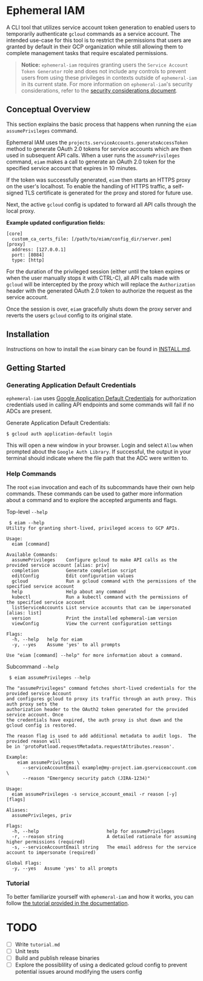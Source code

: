 # Ephemeral IAM
A CLI tool that utilizes service account token generation to enabled users to
temporarily authenticate `gcloud` commands as a service account.  The intended
use-case for this tool is to restrict the permissions that users are granted
by default in their GCP organization while still allowing them to complete
management tasks that require escalated permissions.

> **Notice:** `ephemeral-iam` requires granting users the `Service Account Token Generator`
> role and does not include any controls to prevent users from using these
> privileges in contexts outside of `ephemeral-iam` in its current state.
> For more information on `ephemeral-iam`'s security considerations, refer to the
> [security considerations document](docs/security_considerations.md).

## Conceptual Overview
This section explains the basic process that happens when running the `eiam assumePrivileges`
command.

Ephemeral IAM uses the `projects.serviceAccounts.generateAccessToken` method
to generate OAuth 2.0 tokens for service accounts which are then used in subsequent
API calls.  When a user runs the `assumePrivileges` command, `eiam` makes a call
to generate an OAuth 2.0 token for the specified service account that expires
in 10 minutes. 

If the token was successfully generated, `eiam` then starts an
HTTPS proxy on the user's localhost. To enable the handling of HTTPS traffic,
a self-signed TLS certificate is generated for the proxy and stored for future
use.

Next, the active `gcloud` config is updated to forward all API calls through
the local proxy.

**Example updated configuration fields:**
```
[core]
  custom_ca_certs_file: [/path/to/eiam/config_dir/server.pem]
[proxy]
  address: [127.0.0.1]
  port: [8084]
  type: [http]
```

For the duration of the privileged session (either until the token expires or
when the user manually stops it with CTRL-C), all API calls made with `gcloud`
will be intercepted by the proxy which will replace the `Authorization` header
with the generated OAuth 2.0 token to authorize the request as the service account.

Once the session is over, `eiam` gracefully shuts down the proxy server and reverts
the users `gcloud` config to its original state.

## Installation
Instructions on how to install the `eiam` binary can be found in
[INSTALL.md](docs/INSTALL.md).

## Getting Started

### Generating Application Default Credentials
`ephemeral-iam` uses [Google Application Default Credentials](https://developers.google.com/identity/protocols/application-default-credentials)
for authorization credentials used in calling API endpoints and some commands
will fail if no ADCs are present. 

Generate Application Default Credentials:
```shell
$ gcloud auth application-default login
```

This will open a new window in your browser.  Login and select `Allow` when
prompted about the `Google Auth Library`.  If successful, the output in your
terminal should indicate where the file path that the ADC were written to.

### Help Commands
The root `eiam` invocation and each of its subcommands have their own help
commands. These commands can be used to gather more information about a command
and to explore the accepted arguments and flags.

Top-level `--help`
```
 $ eiam --help
Utility for granting short-lived, privileged access to GCP APIs.

Usage:
  eiam [command]

Available Commands:
  assumePrivileges    Configure gcloud to make API calls as the provided service account [alias: priv]
  completion          Generate completion script
  editConfig          Edit configuration values
  gcloud              Run a gcloud command with the permissions of the specified service account
  help                Help about any command
  kubectl             Run a kubectl command with the permissions of the specified service account
  listServiceAccounts List service accounts that can be impersonated [alias: list]
  version             Print the installed ephemeral-iam version
  viewConfig          View the current configuration settings

Flags:
  -h, --help   help for eiam
  -y, --yes    Assume 'yes' to all prompts

Use "eiam [command] --help" for more information about a command.
```

Subcommand `--help`
```
 $ eiam assumePrivileges --help

The "assumePrivileges" command fetches short-lived credentials for the provided service Account
and configures gcloud to proxy its traffic through an auth proxy. This auth proxy sets the
authorization header to the OAuth2 token generated for the provided service account. Once
the credentials have expired, the auth proxy is shut down and the gcloud config is restored.

The reason flag is used to add additional metadata to audit logs.  The provided reason will
be in 'protoPatload.requestMetadata.requestAttributes.reason'.

Example:
  	eiam assumePrivileges \
      --serviceAccountEmail example@my-project.iam.gserviceaccount.com \
      --reason "Emergency security patch (JIRA-1234)"

Usage:
  eiam assumePrivileges -s service_account_email -r reason [-y] [flags]

Aliases:
  assumePrivileges, priv

Flags:
  -h, --help                         help for assumePrivileges
  -r, --reason string                A detailed rationale for assuming higher permissions (required)
  -s, --serviceAccountEmail string   The email address for the service account to impersonate (required)

Global Flags:
  -y, --yes   Assume 'yes' to all prompts
```

### Tutorial
To better familiarize yourself with `ephemeral-iam` and how it works, you can
follow [the tutorial provided in the documentation](docs/tutorial).


# TODO
- [ ] Write `tutorial.md`
- [ ] Unit tests
- [ ] Build and publish release binaries
- [ ] Explore the possiblility of using a dedicated gcloud config to prevent potential issues around modifying the users config